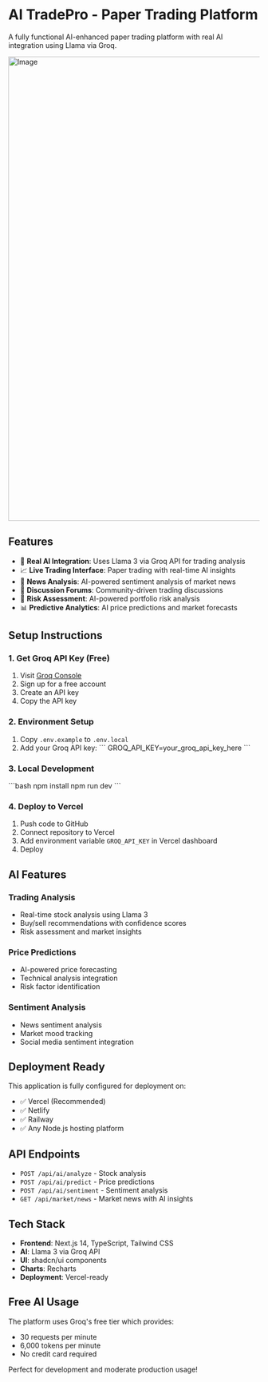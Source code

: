 # AI TradePro - Paper Trading Platform

A fully functional AI-enhanced paper trading platform with real AI integration using Llama via Groq.

<img width="1895" height="930" alt="Image" src="https://github.com/user-attachments/assets/aaa456ab-c6ff-4e22-9dee-ef572e2f5211" />

## Features

- 🤖 **Real AI Integration**: Uses Llama 3 via Groq API for trading analysis
- 📈 **Live Trading Interface**: Paper trading with real-time AI insights
- 📰 **News Analysis**: AI-powered sentiment analysis of market news
- 💬 **Discussion Forums**: Community-driven trading discussions
- 🎯 **Risk Assessment**: AI-powered portfolio risk analysis
- 📊 **Predictive Analytics**: AI price predictions and market forecasts

## Setup Instructions

### 1. Get Groq API Key (Free)
1. Visit [Groq Console](https://console.groq.com/)
2. Sign up for a free account
3. Create an API key
4. Copy the API key

### 2. Environment Setup
1. Copy `.env.example` to `.env.local`
2. Add your Groq API key:
   \`\`\`
   GROQ_API_KEY=your_groq_api_key_here
   \`\`\`

### 3. Local Development
\`\`\`bash
npm install
npm run dev
\`\`\`

### 4. Deploy to Vercel
1. Push code to GitHub
2. Connect repository to Vercel
3. Add environment variable `GROQ_API_KEY` in Vercel dashboard
4. Deploy

## AI Features

### Trading Analysis
- Real-time stock analysis using Llama 3
- Buy/sell recommendations with confidence scores
- Risk assessment and market insights

### Price Predictions
- AI-powered price forecasting
- Technical analysis integration
- Risk factor identification

### Sentiment Analysis
- News sentiment analysis
- Market mood tracking
- Social media sentiment integration

## Deployment Ready

This application is fully configured for deployment on:
- ✅ Vercel (Recommended)
- ✅ Netlify
- ✅ Railway
- ✅ Any Node.js hosting platform

## API Endpoints

- `POST /api/ai/analyze` - Stock analysis
- `POST /api/ai/predict` - Price predictions
- `POST /api/ai/sentiment` - Sentiment analysis
- `GET /api/market/news` - Market news with AI insights

## Tech Stack

- **Frontend**: Next.js 14, TypeScript, Tailwind CSS
- **AI**: Llama 3 via Groq API
- **UI**: shadcn/ui components
- **Charts**: Recharts
- **Deployment**: Vercel-ready

## Free AI Usage

The platform uses Groq's free tier which provides:
- 30 requests per minute
- 6,000 tokens per minute
- No credit card required

Perfect for development and moderate production usage!
